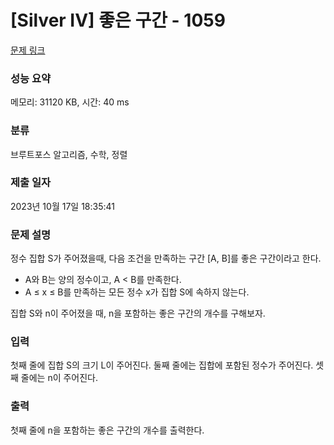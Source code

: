 # [Silver IV] 좋은 구간 - 1059 

[문제 링크](https://www.acmicpc.net/problem/1059) 

### 성능 요약

메모리: 31120 KB, 시간: 40 ms

### 분류

브루트포스 알고리즘, 수학, 정렬

### 제출 일자

2023년 10월 17일 18:35:41

### 문제 설명

<p>정수 집합 S가 주어졌을때, 다음 조건을 만족하는 구간 [A, B]를 좋은 구간이라고 한다.</p>

<ul>
	<li>A와 B는 양의 정수이고, A < B를 만족한다.</li>
	<li>A ≤ x ≤ B를 만족하는 모든 정수 x가 집합 S에 속하지 않는다.</li>
</ul>

<p>집합 S와 n이 주어졌을 때, n을 포함하는 좋은 구간의 개수를 구해보자.</p>

### 입력 

 <p>첫째 줄에 집합 S의 크기 L이 주어진다. 둘째 줄에는 집합에 포함된 정수가 주어진다. 셋째 줄에는 n이 주어진다.</p>

### 출력 

 <p>첫째 줄에 n을 포함하는 좋은 구간의 개수를 출력한다.</p>

